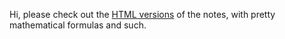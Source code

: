 Hi, please check out the [HTML versions](../README.md) of the notes, with pretty mathematical formulas and such.
